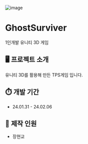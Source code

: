 ![image](https://github.com/DoroNyong/GhostSurviver/assets/62960758/d1660031-c8c2-46ad-b64d-d9573391937c)

# GhostSurviver
1인개발 유니티 3D 게임


## 🖥️ 프로젝트 소개
유니티 3D를 활용해 만든 TPS게임 입니다.

## ⏱️ 개발 기간
* 24.01.31 - 24.02.06

## 🧑 제작 인원
- 장현교 
